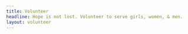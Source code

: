 ```yaml
---
title: Volunteer
headline: Hope is not lost. Volunteer to serve girls, women, & men.
layout: volunteer
---
```

